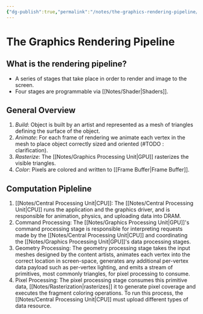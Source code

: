 ```yaml
---
{"dg-publish":true,"permalink":"/notes/the-graphics-rendering-pipeline/","tags":[null]}
---
```




# The Graphics Rendering Pipeline
## What is the rendering pipeline?
- A series of stages that take place in order to render and image to the screen.
- Four stages are programmable via [[Notes/Shader\|Shaders]].
## General Overview
1. *Build*: Object is built by an artist and represented as a mesh of triangles defining the surface of the object.
2. *Animate*: For each frame of rendering we animate each vertex in the mesh to place object correctly sized and oriented (#TODO : clarification).
3. *Rasterize*: The [[Notes/Graphics Processing Unit\|GPU]] rasterizes the visible triangles.
4. *Color*: Pixels are colored and written to [[Frame Buffer\|Frame Buffer]].

## Computation Pipleline
1. [[Notes/Central Processing Unit\|CPU]]: The [[Notes/Central Processing Unit\|CPU]] runs the application and the graphics driver, and is responsible for animation, physics, and uploading data into DRAM.
2. Command Processing: The [[Notes/Graphics Processing Unit\|GPU]]'s command processing stage is responsible for interpreting requests made by the [[Notes/Central Processing Unit\|CPU]] and coordinating the [[Notes/Graphics Processing Unit\|GPU]]'s data processing stages.
3. Geometry Processing: The geometry processing stage takes the input meshes designed by the content artists, animates each vertex into the correct location in screen-space, generates any additional per-vertex data payload such as per-vertex lighting, and emits a stream of primitives, most commonly triangles, for pixel processing to consume.
4. Pixel Processing: The pixel processing stage consumes this primitive data, [[Notes/Rasterization\|rasterizes]] it to generate pixel coverage and executes the fragment coloring operations. To run this process, the [[Notes/Central Processing Unit\|CPU]] must upload different types of data resource.
